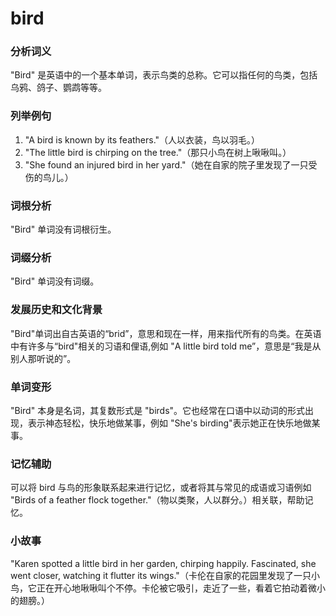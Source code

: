 # bird

### 分析词义

  

"Bird" 是英语中的一个基本单词，表示鸟类的总称。它可以指任何的鸟类，包括乌鸦、鸽子、鹦鹉等等。

  

### 列举例句

  

1.  "A bird is known by its feathers."（人以衣装，鸟以羽毛。）
2.  "The little bird is chirping on the tree."（那只小鸟在树上啾啾叫。）
3.  "She found an injured bird in her yard."（她在自家的院子里发现了一只受伤的鸟儿。）

  

### 词根分析

  

"Bird" 单词没有词根衍生。

  

### 词缀分析

  

"Bird" 单词没有词缀。

  

### 发展历史和文化背景

  

"Bird"单词出自古英语的“brid”，意思和现在一样，用来指代所有的鸟类。在英语中有许多与“bird"相关的习语和俚语,例如 "A little bird told me”，意思是“我是从别人那听说的”。

  

### 单词变形

  

"Bird" 本身是名词，其复数形式是 "birds"。它也经常在口语中以动词的形式出现，表示神态轻松，快乐地做某事，例如 "She's birding"表示她正在快乐地做某事。

  

### 记忆辅助

  

可以将 bird 与鸟的形象联系起来进行记忆，或者将其与常见的成语或习语例如 "Birds of a feather flock together."（物以类聚，人以群分。）相关联，帮助记忆。

  

### 小故事

  

"Karen spotted a little bird in her garden, chirping happily. Fascinated, she went closer, watching it flutter its wings."（卡伦在自家的花园里发现了一只小鸟，它正在开心地啾啾叫个不停。卡伦被它吸引，走近了一些，看着它拍动着微小的翅膀。）
